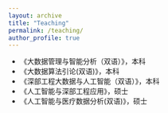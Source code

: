 ```yaml
---
layout: archive
title: "Teaching"
permalink: /teaching/
author_profile: true
---
```


* 《大数据管理与智能分析（双语）》，本科
* 《大数据算法引论(双语)》，本科
* 《深部工程大数据与人工智能（双语）》，本科
* 《人工智能与深部工程应用》，硕士
* 《人工智能与医疗数据分析(双语)》，硕士
